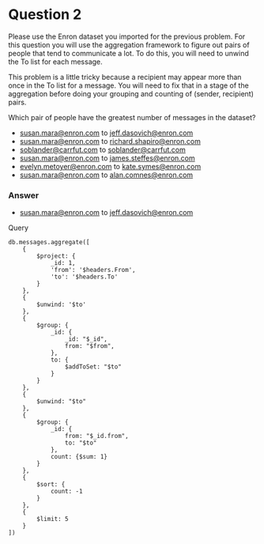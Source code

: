 # Question 2

Please use the Enron dataset you imported for the previous problem. For this question you will use the aggregation framework to figure out pairs of people that tend to communicate a lot. To do this, you will need to unwind the To list for each message.

This problem is a little tricky because a recipient may appear more than once in the To list for a message. You will need to fix that in a stage of the aggregation before doing your grouping and counting of (sender, recipient) pairs.

Which pair of people have the greatest number of messages in the dataset?

* susan.mara@enron.com to jeff.dasovich@enron.com
* susan.mara@enron.com to richard.shapiro@enron.com
* soblander@carrfut.com to soblander@carrfut.com
* susan.mara@enron.com to james.steffes@enron.com
* evelyn.metoyer@enron.com to kate.symes@enron.com
* susan.mara@enron.com to alan.comnes@enron.com

### Answer

* susan.mara@enron.com to jeff.dasovich@enron.com


Query
````
db.messages.aggregate([
    {
        $project: {
            _id: 1,
            'from': '$headers.From',
            'to': '$headers.To'
        }
    },
    {
        $unwind: '$to'
    },
    {
        $group: {
            _id: {
                _id: "$_id",
                from: "$from",
            },
            to: {
                $addToSet: "$to"
            }
        }
    },
    {
        $unwind: "$to"
    },
    {
        $group: {
            _id: {
                from: "$_id.from",
                to: "$to"
            },
            count: {$sum: 1}
        }
    },
    {
        $sort: {
            count: -1
        }
    },
    {
        $limit: 5
    }
])
````


